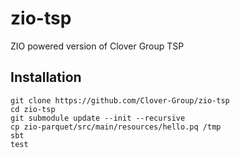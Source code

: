 # zio-tsp
ZIO powered version of Clover Group TSP

## Installation

```
git clone https://github.com/Clover-Group/zio-tsp 
cd zio-tsp
git submodule update --init --recursive
cp zio-parquet/src/main/resources/hello.pq /tmp
sbt
test
```
